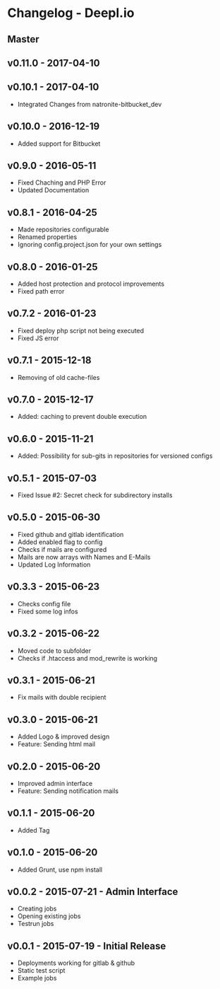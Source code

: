 # Changelog - Deepl.io

## Master


## v0.11.0 - 2017-04-10


## v0.10.1 - 2017-04-10

* Integrated Changes from natronite-bitbucket_dev

## v0.10.0 - 2016-12-19

* Added support for Bitbucket

## v0.9.0 - 2016-05-11

* Fixed Chaching and PHP Error
* Updated Documentation

## v0.8.1 - 2016-04-25

* Made repositories configurable
* Renamed properties
* Ignoring config.project.json for your own settings

## v0.8.0 - 2016-01-25

* Added host protection and protocol improvements
* Fixed path error

## v0.7.2 - 2016-01-23

* Fixed deploy php script not being executed
* Fixed JS error

## v0.7.1 - 2015-12-18

* Removing of old cache-files

## v0.7.0 - 2015-12-17

* Added: caching to prevent double execution

## v0.6.0 - 2015-11-21

* Added: Possibility for sub-gits in repositories for versioned configs

## v0.5.1 - 2015-07-03

* Fixed Issue #2: Secret check for subdirectory installs

## v0.5.0 - 2015-06-30

* Fixed github and gitlab identification
* Added enabled flag to config
* Checks if mails are configured
* Mails are now arrays with Names and E-Mails
* Updated Log Information

## v0.3.3 - 2015-06-23

* Checks config file
* Fixed some log infos

## v0.3.2 - 2015-06-22

* Moved code to subfolder
* Checks if .htaccess and mod_rewrite is working

## v0.3.1 - 2015-06-21

* Fix mails with double recipient

## v0.3.0 - 2015-06-21

* Added Logo & improved design
* Feature: Sending html mail

## v0.2.0 - 2015-06-20

* Improved admin interface
* Feature: Sending notification mails

## v0.1.1 - 2015-06-20

* Added Tag

## v0.1.0 - 2015-06-20

* Added Grunt, use npm install

## v0.0.2 - 2015-07-21 - Admin Interface

* Creating jobs
* Opening existing jobs
* Testrun jobs

## v0.0.1 - 2015-07-19 - Initial Release

* Deployments working for gitlab & github
* Static test script
* Example jobs